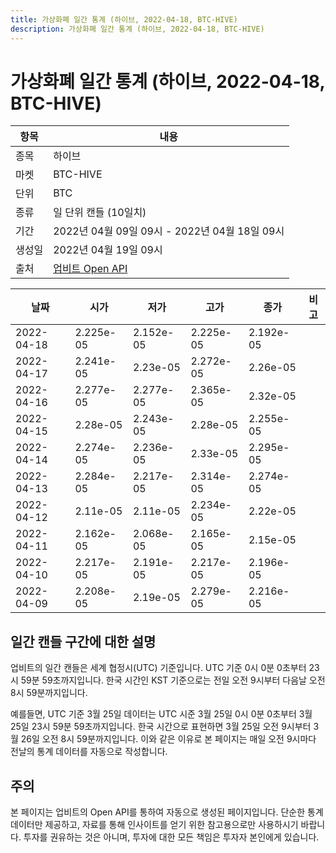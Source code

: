 ```yaml
---
title: 가상화폐 일간 통계 (하이브, 2022-04-18, BTC-HIVE)
description: 가상화폐 일간 통계 (하이브, 2022-04-18, BTC-HIVE)
---
```



가상화폐 일간 통계 (하이브, 2022-04-18, BTC-HIVE)
===

|항목|내용|
|--|--|
|종목|하이브|
|마켓|BTC-HIVE|
|단위|BTC|
|종류|일 단위 캔들 (10일치)|
|기간|2022년 04월 09일 09시 - 2022년 04월 18일 09시|
|생성일|2022년 04월 19일 09시|
|출처|[업비트 Open API](https://docs.upbit.com)|


|날짜|시가|저가|고가|종가|비고|
|--|--|--|--|--|--|
|2022-04-18|2.225e-05|2.152e-05|2.225e-05|2.192e-05|    |
|2022-04-17|2.241e-05|2.23e-05|2.272e-05|2.26e-05|    |
|2022-04-16|2.277e-05|2.277e-05|2.365e-05|2.32e-05|    |
|2022-04-15|2.28e-05|2.243e-05|2.28e-05|2.255e-05|    |
|2022-04-14|2.274e-05|2.236e-05|2.33e-05|2.295e-05|    |
|2022-04-13|2.284e-05|2.217e-05|2.314e-05|2.274e-05|    |
|2022-04-12|2.11e-05|2.11e-05|2.234e-05|2.22e-05|    |
|2022-04-11|2.162e-05|2.068e-05|2.165e-05|2.15e-05|    |
|2022-04-10|2.217e-05|2.191e-05|2.217e-05|2.196e-05|    |
|2022-04-09|2.208e-05|2.19e-05|2.279e-05|2.216e-05|    |


일간 캔들 구간에 대한 설명
---


업비트의 일간 캔들은 세계 협정시(UTC) 기준입니다. 
UTC 기준 0시 0분 0초부터 23시 59분 59초까지입니다. 
한국 시간인 KST 기준으로는 전일 오전 9시부터 다음날 오전 8시 59분까지입니다. 


예를들면, UTC 기준 3월 25일 데이터는 UTC 시준 3월 25일 0시 0분 0초부터 3월 25일 23시 59분 59초까지입니다. 
한국 시간으로 표현하면 3월 25일 오전 9시부터 3월 26일 오전 8시 59분까지입니다. 
이와 같은 이유로 본 페이지는 매일 오전 9시마다 전날의 통계 데이터를 자동으로 작성합니다. 


주의
---


본 페이지는 업비트의 Open API를 통하여 자동으로 생성된 페이지입니다. 
단순한 통계 데이터만 제공하고, 자료를 통해 인사이트를 얻기 위한 참고용으로만 사용하시기 바랍니다. 
투자를 권유하는 것은 아니며, 투자에 대한 모든 책임은 투자자 본인에게 있습니다. 
